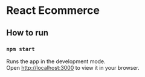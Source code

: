# React Ecommerce

## How to run 

### `npm start`

Runs the app in the development mode.\
Open [http://localhost:3000](http://localhost:3000) to view it in your browser.

